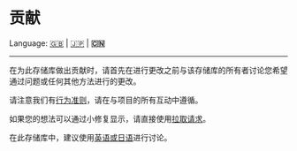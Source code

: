 # 贡献

Language: [🇬🇧](./CONTRIBUTING.md) | [🇯🇵](./CONTRIBUTING.ja.md) | **🇨🇳**

---

在为此存储库做出贡献时，请首先在进行更改之前与该存储库的所有者讨论您希望通过问题或任何其他方法进行的更改。

请注意我们有[行为准则](./CODE_OF_CONDUCT.ja.md)，请在与项目的所有互动中遵循。

如果您的想法可以通过小修复显示，请直接使用[拉取请求](https://github.com/kurone-kito/dantalion-web-demo/pulls)。

在此存储库中，建议使用[英语或日语](https://translate.google.com/)进行讨论。
